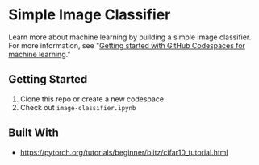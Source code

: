 # Simple Image Classifier

Learn more about machine learning by building a simple image classifier. For more information, see "[Getting started with GitHub Codespaces for machine learning](https://docs.github.com/en/codespaces/developing-in-codespaces/getting-started-with-github-codespaces-for-machine-learning)."

## Getting Started

1. Clone this repo or create a new codespace
2. Check out `image-classifier.ipynb`

## Built With

- https://pytorch.org/tutorials/beginner/blitz/cifar10_tutorial.html
